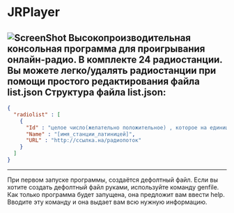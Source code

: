 # JRPlayer
![ScreenShot](https://raw.githubusercontent.com/i-saumitra/Voice-controlled-MP3-Player/master/screenshot.jpg)
Высокопроизводительная консольная программа для проигрывания онлайн-радио. 
В комплекте 24 радиостанции. Вы можете легко/удалять радиостанции при помощи простого редактирования файла list.json
Структура файла list.json:
---
```json
{
  "radiolist" : [
    {
      "Id" : "целое число(желательно положительное) , которое на единицу больше предыдущего и на единицу меньше следующего",
      "Name" : "[имя_станции_латиницей]",
      "URL" : "http://ссылка.на/радиопоток"
    }
  ]
}
```
---
При первом запуске программы, создаётся дефолтный файл. Если вы хотите создать дефолтный файл руками, используйте команду genfile.
Как только программа будет запущена, она предложит вам ввести help. Вводите эту команду и она выдает вам всю нужную информацию.
